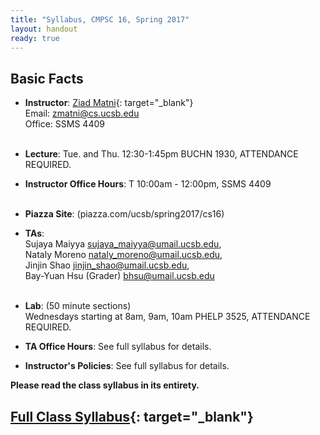 ```yaml
---
title: "Syllabus, CMPSC 16, Spring 2017"
layout: handout
ready: true
---
```


Basic Facts
-----------

* **Instructor**:  [Ziad Matni](http://www.cs.ucsb.edu/~zmatni){: target="_blank"}<br/>
Email: <zmatni@cs.ucsb.edu><br/>
Office: SSMS 4409<br/><br/>

* **Lecture**: Tue. and Thu. 12:30-1:45pm BUCHN 1930, ATTENDANCE REQUIRED.<br/>
* **Instructor Office Hours**: T 10:00am - 12:00pm, SSMS 4409<br/><br/>

* **Piazza Site**: (piazza.com/ucsb/spring2017/cs16)</br>
* **TAs**:<br/>
Sujaya Maiyya <sujaya_maiyya@umail.ucsb.edu>, <br/>
Nataly Moreno <nataly_moreno@umail.ucsb.edu>, <br/>
Jinjin Shao <jinjin_shao@umail.ucsb.edu>, <br/>
Bay-Yuan Hsu (Grader) <bhsu@umail.ucsb.edu><br/><br/>

* **Lab**: (50 minute sections)<br/>
Wednesdays starting at 8am, 9am, 10am PHELP 3525, ATTENDANCE REQUIRED.<br/>
* **TA Office Hours**: See full syllabus for details. <br/>
* **Instructor's Policies**: See full syllabus for details.<br/>

<strong>Please read the class syllabus in its entirety.</strong><br/>

[Full Class Syllabus](http://cs.ucsb.edu/~zmatni/syllabi/CS16S17_syllabus.pdf){: target="_blank"}
----------------

